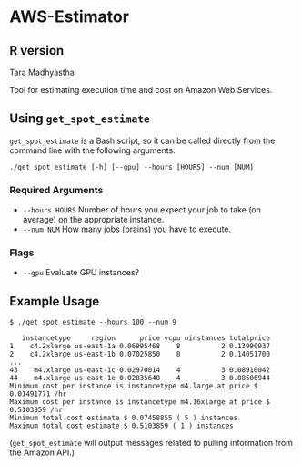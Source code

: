 # AWS-Estimator
## R version
Tara Madhyastha

Tool for estimating execution time and cost on Amazon Web Services.

## Using `get_spot_estimate`

`get_spot_estimate` is a Bash script, so it can be called directly from the command line with the following arguments:

    ./get_spot_estimate [-h] [--gpu] --hours [HOURS] --num [NUM]

### Required Arguments

 + `--hours HOURS`      Number of hours you expect your job to take (on average) on the appropriate instance.
 + `--num NUM`          How many jobs (brains) you have to execute.

### Flags

 + `--gpu`              Evaluate GPU instances? 

## Example Usage 

    $ ./get_spot_estimate --hours 100 --num 9 

       instancetype     region      price vcpu ninstances totalprice
    1    c4.2xlarge us-east-1a 0.06995468    8          2 0.13990937
    2    c4.2xlarge us-east-1b 0.07025850    8          2 0.14051700
    ...
    43    m4.xlarge us-east-1c 0.02970014    4          3 0.08910042
    44    m4.xlarge us-east-1e 0.02835648    4          3 0.08506944
    Minimum cost per instance is instancetype m4.large at price $ 0.01491771 /hr
    Maximum cost per instance is instancetype m4.16xlarge at price $ 0.5103859 /hr
    Minimum total cost estimate $ 0.07458855 ( 5 ) instances
    Maximum total cost estimate $ 0.5103859 ( 1 ) instances

(`get_spot_estimate` will output messages related to pulling information from the Amazon API.)